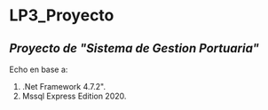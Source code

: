 # LP3_Proyecto
## *Proyecto de "Sistema de Gestion Portuaria"* 
Echo en base a:
1. .Net Framework 4.7.2".
2. Mssql Express Edition 2020.

